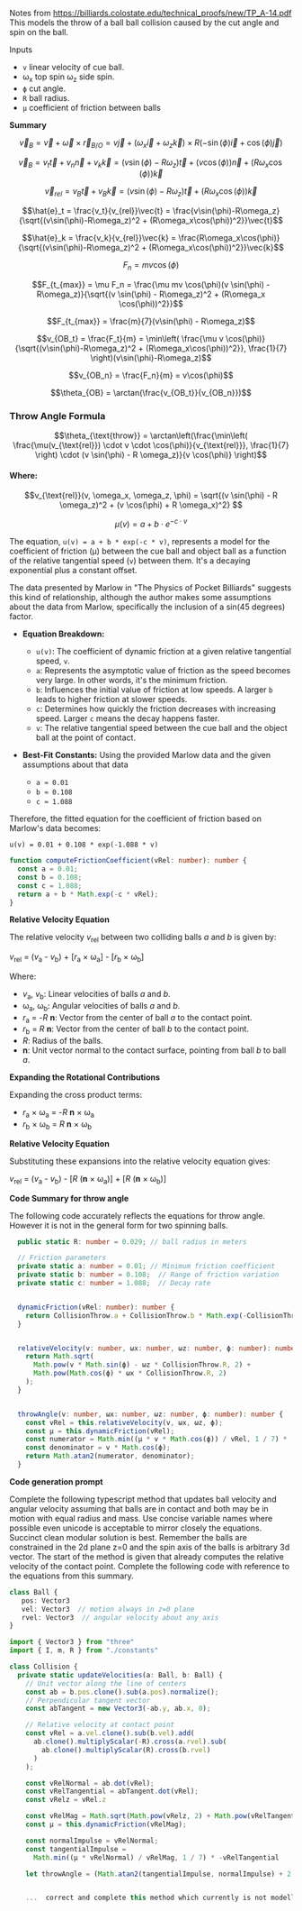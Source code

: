
Notes from https://billiards.colostate.edu/technical_proofs/new/TP_A-14.pdf
This models the throw of a ball ball collision caused by the cut angle and spin on the ball.




Inputs

*   `v` linear velocity of cue ball.
*    ω<sub>x</sub> top spin ω<sub>z</sub> side spin.
*   `ϕ` cut angle.
*   `R` ball radius.
*   `μ` coefficient of friction between balls


**Summary**

```math
\vec{v}_B = \vec{v} + \vec{\omega} \times \vec{r}_{B/O} = v\vec{j} + (\omega_x\vec{i} + \omega_z\vec{k}) \times R(-\sin(\phi)\vec{i} + \cos(\phi)\vec{j})
```

```math
\vec{v}_B = v_t\vec{t} + v_n\vec{n} + v_k\vec{k} = (v\sin(\phi) - R\omega_z)\vec{t} + (v\cos(\phi))\vec{n} + (R\omega_x\cos(\phi))\vec{k}
```

```math
\vec{v}_{rel} = v_B\vec{t} + v_B\vec{k} = (v\sin(\phi) - R\omega_z)\vec{t} + (R\omega_x\cos(\phi))\vec{k}
```

```math
\hat{e}_t = \frac{v_t}{v_{rel}}\vec{t} = \frac{v\sin(\phi)-R\omega_z}{\sqrt{(v\sin(\phi)-R\omega_z)^2 + (R\omega_x\cos(\phi))^2}}\vec{t}
```

```math
\hat{e}_k = \frac{v_k}{v_{rel}}\vec{k} = \frac{R\omega_x\cos(\phi)}{\sqrt{(v\sin(\phi)-R\omega_z)^2 + (R\omega_x\cos(\phi))^2}}\vec{k}
```

```math
F_n = mv\cos(\phi)
```

```math
F_{t_{max}} = \mu F_n = \frac{\mu mv \cos(\phi)(v \sin(\phi) - R\omega_z)}{\sqrt{(v \sin(\phi) - R\omega_z)^2 + (R\omega_x \cos(\phi))^2}}
```

```math
F_{t_{max}} = \frac{m}{7}(v\sin(\phi) - R\omega_z)
```

```math
v_{OB_t} = \frac{F_t}{m} = \min\left( \frac{\mu v \cos(\phi)}{\sqrt{(v\sin(\phi)-R\omega_z)^2 + (R\omega_x\cos(\phi))^2}}, \frac{1}{7} \right)(v\sin(\phi)-R\omega_z)
```

```math
v_{OB_n} = \frac{F_n}{m} = v\cos(\phi)
```

```math
\theta_{OB} = \arctan(\frac{v_{OB_t}}{v_{OB_n}})
```
### Throw Angle Formula

```math
\theta_{\text{throw}} = \arctan\left(\frac{\min\left( \frac{\mu(v_{\text{rel}}) \cdot v \cdot \cos(\phi)}{v_{\text{rel}}}, \frac{1}{7} \right) \cdot (v \sin(\phi) - R \omega_z)}{v \cos(\phi)} \right)
```
#### Where:

```math
v_{\text{rel}}(v, \omega_x, \omega_z, \phi) = \sqrt{(v \sin(\phi) - R \omega_z)^2 + (v \cos(\phi) + R \omega_x)^2} 
```
```math
 \mu(v) = a + b \cdot e^{-c \cdot v} 
```




The equation, `u(v) = a + b * exp(-c * v)`, represents a model for the coefficient of friction (µ) between the cue ball and object ball as a function of the relative tangential speed (`v`) between them. It's a decaying exponential plus a constant offset.

 The data presented by Marlow in "The Physics of Pocket Billiards" suggests this kind of relationship, although the author makes some assumptions about the data from Marlow, specifically the inclusion of a sin(45 degrees) factor.
* **Equation Breakdown:**
    * `u(v)`:  The coefficient of dynamic friction at a given relative tangential speed, `v`.
    * `a`: Represents the asymptotic value of friction as the speed becomes very large. In other words, it's the minimum friction.
    * `b`: Influences the initial value of friction at low speeds. A larger `b` leads to higher friction at slower speeds.
    * `c`: Determines how quickly the friction decreases with increasing speed. Larger `c` means the decay happens faster.
    * `v`: The relative tangential speed between the cue ball and the object ball at the point of contact.

* **Best-Fit Constants:** Using the provided Marlow data and the given assumptions about that data
    * `a ≈ 0.01`
    * `b ≈ 0.108`
    * `c ≈ 1.088`

Therefore, the fitted equation for the coefficient of friction based on Marlow's data becomes:

```
u(v) = 0.01 + 0.108 * exp(-1.088 * v)
```
```typescript 
function computeFrictionCoefficient(vRel: number): number {
  const a = 0.01;
  const b = 0.108;
  const c = 1.088;
  return a + b * Math.exp(-c * vRel);
}
```
**Relative Velocity Equation**

The relative velocity  *v*<sub>rel</sub> between two colliding balls *a* and *b* is given by:

  *v*<sub>rel</sub> = (*v*<sub>a</sub> - *v*<sub>b</sub>) + [*r*<sub>a</sub> × ω<sub>a</sub>] - [*r*<sub>b</sub> × ω<sub>b</sub>]

Where:

*   *v*<sub>a</sub>, *v*<sub>b</sub>: Linear velocities of balls *a* and *b*.
*   ω<sub>a</sub>, ω<sub>b</sub>: Angular velocities of balls *a* and *b*.
*   *r*<sub>a</sub> = -*R* **n**: Vector from the center of ball *a* to the contact point.
*   *r*<sub>b</sub> = *R* **n**: Vector from the center of ball *b* to the contact point.
*   *R*: Radius of the balls.
*   **n**: Unit vector normal to the contact surface, pointing from ball *b* to ball *a*.

**Expanding the Rotational Contributions**

Expanding the cross product terms:

*   *r*<sub>a</sub> × ω<sub>a</sub> = -*R* **n** × ω<sub>a</sub>
*   *r*<sub>b</sub> × ω<sub>b</sub> =  *R* **n** × ω<sub>b</sub>

**Relative Velocity Equation**

Substituting these expansions into the relative velocity equation gives:

*v*<sub>rel</sub> = (*v*<sub>a</sub> - *v*<sub>b</sub>) - [*R* (**n** × ω<sub>a</sub>)] + [*R* (**n** × ω<sub>b</sub>)]

**Code Summary for throw angle**

The following code accurately reflects the equations for throw angle.
However it is not in the general form for two spinning balls.

```typescript
  public static R: number = 0.029; // ball radius in meters

  // Friction parameters
  private static a: number = 0.01; // Minimum friction coefficient
  private static b: number = 0.108;  // Range of friction variation
  private static c: number = 1.088;  // Decay rate


  dynamicFriction(vRel: number): number {
    return CollisionThrow.a + CollisionThrow.b * Math.exp(-CollisionThrow.c * vRel);
  }


  relativeVelocity(v: number, ωx: number, ωz: number, ϕ: number): number {
    return Math.sqrt(
      Math.pow(v * Math.sin(ϕ) - ωz * CollisionThrow.R, 2) +
      Math.pow(Math.cos(ϕ) * ωx * CollisionThrow.R, 2)
    );
  }


  throwAngle(v: number, ωx: number, ωz: number, ϕ: number): number {
    const vRel = this.relativeVelocity(v, ωx, ωz, ϕ);
    const μ = this.dynamicFriction(vRel);
    const numerator = Math.min((μ * v * Math.cos(ϕ)) / vRel, 1 / 7) * (v * Math.sin(ϕ) - CollisionThrow.R * ωz);
    const denominator = v * Math.cos(ϕ);
    return Math.atan2(numerator, denominator);
  }
```

**Code generation prompt**

Complete the following typescript method that updates ball velocity and angular velocity assuming that balls are in contact and both may be in motion with equal radius and mass. Use concise variable names where possible even unicode is acceptable to mirror closely the equations. Succinct clean modular solution is best. Remember the balls are constrained in the
2d plane z=0 and the spin axis of the balls is arbitrary 3d vector. The start of the method
is given that already computes the relative velocity of the contact point. Complete the following code with reference to the equations from this summary.

```typescript
class Ball {
   pos: Vector3
   vel: Vector3  // motion always in z=0 plane
   rvel: Vector3  // angular velocity about any axis
}

import { Vector3 } from "three"
import { I, m, R } from "./constants"

class Collision {
  private static updateVelocities(a: Ball, b: Ball) {
    // Unit vector along the line of centers
    const ab = b.pos.clone().sub(a.pos).normalize();
    // Perpendicular tangent vector
    const abTangent = new Vector3(-ab.y, ab.x, 0);

    // Relative velocity at contact point
    const vRel = a.vel.clone().sub(b.vel).add(
      ab.clone().multiplyScalar(-R).cross(a.rvel).sub(
        ab.clone().multiplyScalar(R).cross(b.rvel)
      )
    );

    const vRelNormal = ab.dot(vRel);
    const vRelTangential = abTangent.dot(vRel);
    const vRelz = vRel.z

    const vRelMag = Math.sqrt(Math.pow(vRelz, 2) + Math.pow(vRelTangential, 2));
    const μ = this.dynamicFriction(vRelMag);

    const normalImpulse = vRelNormal;
    const tangentialImpulse =
      Math.min((μ * vRelNormal) / vRelMag, 1 / 7) * -vRelTangential

    let throwAngle = (Math.atan2(tangentialImpulse, normalImpulse) + 2 * Math.PI) % (2 * Math.PI);


    ...  correct and complete this method which currently is not modelling the ωz side spin ...
```
